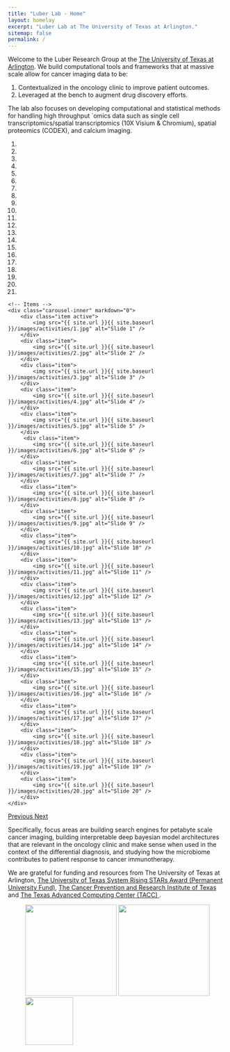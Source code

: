 ```yaml
---
title: "Luber Lab - Home"
layout: homelay
excerpt: "Luber Lab at The University of Texas at Arlington."
sitemap: false
permalink: /
---
```

Welcome to the Luber Research Group at the [The University of Texas at Arlington](https://www.uta.edu). We build computational tools and frameworks that at massive scale allow for cancer imaging data to be:
1. Contextualized in the oncology clinic to improve patient outcomes.
2. Leveraged at the bench to augment drug discovery efforts.

The lab also focuses on developing computational and statistical methods for handling high throughput `omics data such as single cell transcriptomics/spatial transcriptomics (10X Visium & Chromium), spatial proteomics (CODEX), and calcium imaging.

<div markdown="0" id="carousel" class="carousel slide" data-ride="carousel" data-interval="4000" data-pause="hover" >
    <!-- Menu -->
<ol class="carousel-indicators">
    <li data-target="#carousel" data-slide-to="0" class="active"></li>
    <li data-target="#carousel" data-slide-to="1"></li>
    <li data-target="#carousel" data-slide-to="2"></li>
    <li data-target="#carousel" data-slide-to="3"></li>
    <li data-target="#carousel" data-slide-to="4"></li>
    <li data-target="#carousel" data-slide-to="5"></li>
    <li data-target="#carousel" data-slide-to="6"></li>
    <li data-target="#carousel" data-slide-to="7"></li>
    <li data-target="#carousel" data-slide-to="8"></li>
    <li data-target="#carousel" data-slide-to="9"></li>
    <li data-target="#carousel" data-slide-to="10"></li>
    <li data-target="#carousel" data-slide-to="11"></li>
    <li data-target="#carousel" data-slide-to="12"></li>
    <li data-target="#carousel" data-slide-to="13"></li>
    <li data-target="#carousel" data-slide-to="14"></li>
    <li data-target="#carousel" data-slide-to="15"></li>
    <li data-target="#carousel" data-slide-to="16"></li>
    <li data-target="#carousel" data-slide-to="17"></li>
    <li data-target="#carousel" data-slide-to="18"></li>
    <li data-target="#carousel" data-slide-to="19"></li>
    <li data-target="#carousel" data-slide-to="20"></li>	
</ol>

    <!-- Items -->
    <div class="carousel-inner" markdown="0">
        <div class="item active">
            <img src="{{ site.url }}{{ site.baseurl }}/images/activities/1.jpg" alt="Slide 1" />
        </div>
        <div class="item">
            <img src="{{ site.url }}{{ site.baseurl }}/images/activities/2.jpg" alt="Slide 2" />
        </div>
        <div class="item">
            <img src="{{ site.url }}{{ site.baseurl }}/images/activities/3.jpg" alt="Slide 3" />
        </div>
        <div class="item">
            <img src="{{ site.url }}{{ site.baseurl }}/images/activities/4.jpg" alt="Slide 4" />
        </div>
        <div class="item">
            <img src="{{ site.url }}{{ site.baseurl }}/images/activities/5.jpg" alt="Slide 5" />
        </div>
         <div class="item">
            <img src="{{ site.url }}{{ site.baseurl }}/images/activities/6.jpg" alt="Slide 6" />
        </div>
        <div class="item">
            <img src="{{ site.url }}{{ site.baseurl }}/images/activities/7.jpg" alt="Slide 7" />
        </div>
        <div class="item">
            <img src="{{ site.url }}{{ site.baseurl }}/images/activities/8.jpg" alt="Slide 8" />
        </div>
        <div class="item">
            <img src="{{ site.url }}{{ site.baseurl }}/images/activities/9.jpg" alt="Slide 9" />
        </div>
        <div class="item">
            <img src="{{ site.url }}{{ site.baseurl }}/images/activities/10.jpg" alt="Slide 10" />
        </div>
        <div class="item">
            <img src="{{ site.url }}{{ site.baseurl }}/images/activities/11.jpg" alt="Slide 11" />
        </div>
        <div class="item">
            <img src="{{ site.url }}{{ site.baseurl }}/images/activities/12.jpg" alt="Slide 12" />
        </div>
        <div class="item">
            <img src="{{ site.url }}{{ site.baseurl }}/images/activities/13.jpg" alt="Slide 13" />
        </div>
        <div class="item">
            <img src="{{ site.url }}{{ site.baseurl }}/images/activities/14.jpg" alt="Slide 14" />
        </div>
        <div class="item">
            <img src="{{ site.url }}{{ site.baseurl }}/images/activities/15.jpg" alt="Slide 15" />
        </div>
        <div class="item">
            <img src="{{ site.url }}{{ site.baseurl }}/images/activities/16.jpg" alt="Slide 16" />
        </div>
        <div class="item">
            <img src="{{ site.url }}{{ site.baseurl }}/images/activities/17.jpg" alt="Slide 17" />
        </div>
        <div class="item">
            <img src="{{ site.url }}{{ site.baseurl }}/images/activities/18.jpg" alt="Slide 18" />
        </div>
        <div class="item">
            <img src="{{ site.url }}{{ site.baseurl }}/images/activities/19.jpg" alt="Slide 19" />
        </div>
        <div class="item">
            <img src="{{ site.url }}{{ site.baseurl }}/images/activities/20.jpg" alt="Slide 20" />
        </div>
    </div>
  <a class="left carousel-control" href="#carousel" role="button" data-slide="prev">
    <span class="glyphicon glyphicon-chevron-left" aria-hidden="true"></span>
    <span class="sr-only">Previous</span>
  </a>
  <a class="right carousel-control" href="#carousel" role="button" data-slide="next">
    <span class="glyphicon glyphicon-chevron-right" aria-hidden="true"></span>
    <span class="sr-only">Next</span>
  </a>
</div>



Specifically, focus areas are building search engines for petabyte scale cancer imaging, building interpretable deep bayesian model architectures that are relevant in the oncology clinic and make sense when used in the context of the differential diagnosis, and studying how the microbiome contributes to patient response to cancer immunotherapy.

We are grateful for funding and resources from The University of Texas at Arlington, [The University of Texas System Rising STARs Award (Permanent University Fund)](https://www.utsystem.edu/offices/academic-affairs/research/stars-program), [The Cancer Prevention and Research Institute of Texas](https://www.cprit.state.tx.us) and [The Texas Advanced Computing Center (TACC) ](https://www.tacc.utexas.edu).

<figure class="fourth">
  <img src="{{ site.url }}{{ site.baseurl }}/images/logopic/1.jpg" style="width: 210px">
  <img src="{{ site.url }}{{ site.baseurl }}/images/logopic/2.svg" style="width: 210px">
  <img src="{{ site.url }}{{ site.baseurl }}/images/logopic/4.jpeg" style="width: 110px">
</figure>
